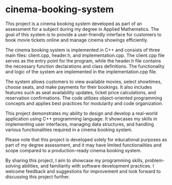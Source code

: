 # cinema-booking-system
This project is a cinema booking system developed as part of an assessment for a subject during my degree in Applied Mathematics. The goal of this system is to provide a user-friendly interface for customers to book movie tickets online and manage cinema showings efficiently.

The cinema booking system is implemented in C++ and consists of three main files: client.cpp, header.h, and implementation.cpp. The client.cpp file serves as the entry point for the program, while the header.h file contains the necessary function declarations and class definitions. The functionality and logic of the system are implemented in the implementation.cpp file.

The system allows customers to view available movies, select showtimes, choose seats, and make payments for their bookings. It also includes features such as seat availability updates, ticket price calculations, and reservation confirmations. The code utilizes object-oriented programming concepts and applies best practices for modularity and code organization.

This project demonstrates my ability to design and develop a real-world application using C++ programming language. It showcases my skills in implementing user interfaces, managing data structures, and handling various functionalities required in a cinema booking system.

Please note that this project is developed solely for educational purposes as part of my degree assessment, and it may have limited functionalities and scope compared to a production-ready cinema booking system.

By sharing this project, I aim to showcase my programming skills, problem-solving abilities, and familiarity with software development practices. I welcome feedback and suggestions for improvement and look forward to discussing this project further.
